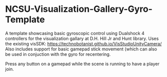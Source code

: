 # NCSU-Visualization-Gallery-Gyro-Template
A template showcasing basic gyroscopic control using Dualshock 4 controllers for the visualization gallary at D.H. Hill Jr and Hunt library.
Uses the existing visSDK: https://technobotanist.github.io/VisStudioUnityCamera/
Also includes support for basic gamepad stick movement (which can also be used in conjuction with the gyro for recentering.

Press any button on a gamepad while the scene is running to have a player join.
